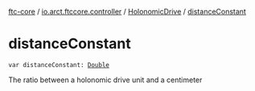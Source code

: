 [ftc-core](../../index.md) / [io.arct.ftccore.controller](../index.md) / [HolonomicDrive](index.md) / [distanceConstant](./distance-constant.md)

# distanceConstant

`var distanceConstant: `[`Double`](https://kotlinlang.org/api/latest/jvm/stdlib/kotlin/-double/index.html)

The ratio between a holonomic drive unit and a centimeter

